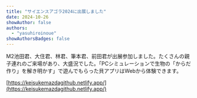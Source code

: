 ```yaml
---
title: "サイエンスアゴラ2024に出展しました"
date: 2024-10-26
showAuthor: false
authors:
  - "yasuhiroinoue"
showAuthorsBadges: false
---
```


M2池田君、大住君、林君、筆本君、前田君が出展参加しました。たくさんの親子連れのご来場があり、大盛況でした。「PCシミュレーションで生物の「からだ作り」を解き明かす」で遊んでもらった貝アプリはWebから体験できます。

[https://keisukemazdagithub.netlify.app/](https://keisukemazdagithub.netlify.app/)
